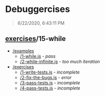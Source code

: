 # Debuggercises 

> 6/22/2020, 6:43:11 PM 

## [exercises](../README.md)/15-while 

- [/examples](./examples/README.md)
  - [/1-while.js](./examples/README.md#1-whilejs) - _pass_ 
  - [/2-while-infinite.js](./examples/README.md#2-while-infinitejs) - _too much iteration_ 
- [/exercises](./exercises/README.md)
  - [/1-write-tests.js](./exercises/README.md#1-write-testsjs) - _incomplete_ 
  - [/2-fix-the-bugs.js](./exercises/README.md#2-fix-the-bugsjs) - _error_ 
  - [/3-pass-tests.js](./exercises/README.md#3-pass-testsjs) - _incomplete_ 
  - [/4-pass-tests.js](./exercises/README.md#4-pass-testsjs) - _incomplete_ 
